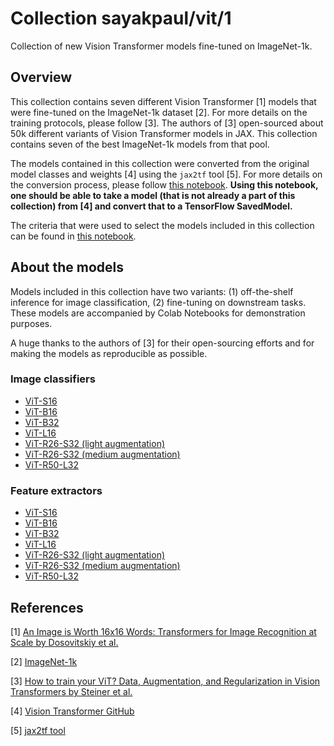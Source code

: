 # Collection sayakpaul/vit/1

Collection of new Vision Transformer models fine-tuned on ImageNet-1k.

<!-- dataset: imagenet-ilsvrc-2012-cls -->
<!-- task: image-classification -->

## Overview

This collection contains seven different Vision Transformer [1] models that were fine-tuned 
on the ImageNet-1k dataset [2]. For more details on the training protocols, please follow [3].
The authors of [3] open-sourced about 50k different variants of Vision Transformer models in JAX. 
This collection contains seven of the best ImageNet-1k models from that pool. 

The models contained in this collection were converted from the original model classes and
weights [4] using the `jax2tf` tool [5]. For more details on the conversion process, please
follow [this notebook](https://colab.research.google.com/github/sayakpaul/ViT-jax2tf/blob/main/conversion.ipynb).
**Using this notebook, one should be able to take a model (that is not already a part of
this collection) from [4] and convert that to a TensorFlow SavedModel.**

The criteria that were used to select the models included in this collection can be found
in [this notebook](https://colab.research.google.com/github/sayakpaul/ViT-jax2tf/blob/main/model-selector.ipynb). 

## About the models

Models included in this collection have two variants: (1) off-the-shelf inference for image
classification, (2) fine-tuning on downstream tasks. These models are accompanied by
Colab Notebooks for demonstration purposes. 

A huge thanks to the authors of [3] for their open-sourcing efforts and for making the models
as reproducible as possible.

### Image classifiers

* [ViT-S16](https://tfhub.dev/sayakpaul/vit_s16_classification/1)
* [ViT-B16](https://tfhub.dev/sayakpaul/vit_b16_classification/1)
* [ViT-B32](https://tfhub.dev/sayakpaul/vit_b32_classification/1)
* [ViT-L16](https://tfhub.dev/sayakpaul/vit_l16_classification/1)
* [ViT-R26-S32 (light augmentation)](https://tfhub.dev/sayakpaul/vit_r26_s32_lightaug_classification/1)
* [ViT-R26-S32 (medium augmentation)](https://tfhub.dev/sayakpaul/vit_r26_s32_medaug_classification/1)
* [ViT-R50-L32](https://tfhub.dev/sayakpaul/vit_r50_l32_classification/1)

### Feature extractors

* [ViT-S16](https://tfhub.dev/sayakpaul/vit_s16_fe/1)
* [ViT-B16](https://tfhub.dev/sayakpaul/vit_b16_fe/1)
* [ViT-B32](https://tfhub.dev/sayakpaul/vit_b32_fe/1)
* [ViT-L16](https://tfhub.dev/sayakpaul/vit_l16_fe/1)
* [ViT-R26-S32 (light augmentation)](https://tfhub.dev/sayakpaul/vit_r26_s32_lightaug_fe/1)
* [ViT-R26-S32 (medium augmentation)](https://tfhub.dev/sayakpaul/vit_r26_s32_medaug_fe/1)
* [ViT-R50-L32](https://tfhub.dev/sayakpaul/vit_r50_l32_fe/1)

## References

[1] [An Image is Worth 16x16 Words: Transformers for Image Recognition at Scale by Dosovitskiy et al.](https://arxiv.org/abs/2010.11929)

[2] [ImageNet-1k](https://www.image-net.org/challenges/LSVRC/2012/index.php)

[3] [How to train your ViT? Data, Augmentation, and Regularization in Vision Transformers by Steiner et al.](https://arxiv.org/abs/2106.10270)

[4] [Vision Transformer GitHub](https://github.com/google-research/vision_transformer)

[5] [jax2tf tool](https://github.com/google/jax/tree/main/jax/experimental/jax2tf/)